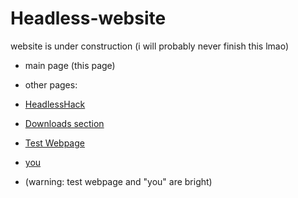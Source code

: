 # Headless-website
website is under construction (i will probably never finish this lmao)
- main page (this page)
- other pages:
- [HeadlessHack](https://headlesshorseless.github.io/HeadlessHack/)

- [Downloads section](https://headlesshorseless.github.io/Headless-Downloads/)
- [Test Webpage](https://headlesshorseless.github.io/test/)
- [you](https://headlesshorseless.github.io/you/)
- (warning: test webpage and "you" are bright)
